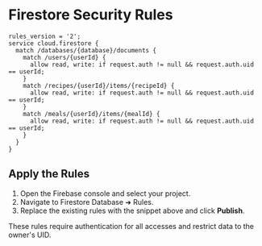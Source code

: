 # Firestore Security Rules

```
rules_version = '2';
service cloud.firestore {
  match /databases/{database}/documents {
    match /users/{userId} {
      allow read, write: if request.auth != null && request.auth.uid == userId;
    }
    match /recipes/{userId}/items/{recipeId} {
      allow read, write: if request.auth != null && request.auth.uid == userId;
    }
    match /meals/{userId}/items/{mealId} {
      allow read, write: if request.auth != null && request.auth.uid == userId;
    }
  }
}
```

## Apply the Rules
1. Open the Firebase console and select your project.
2. Navigate to Firestore Database ➜ Rules.
3. Replace the existing rules with the snippet above and click **Publish**.

These rules require authentication for all accesses and restrict data to the owner's UID.

